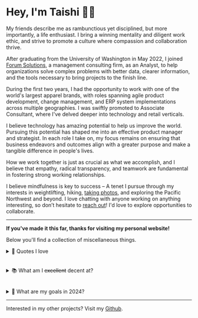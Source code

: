 # Hey, I'm Taishi 👋🏼

My friends describe me as rambunctious yet disciplined, but more importantly, a life enthusiast. I bring a winning mentality and diligent work ethic, and strive to promote a culture where compassion and collaboration thrive.

After graduating from the University of Washington in May 2022, I joined [Forum Solutions](https://www.forumsolutionsllc.com/), a management consulting firm, as an Analyst, to help organizations solve complex problems with better data, clearer information, and the tools necessary to bring projects to the finish line.

During the first two years, I had the opportunity to work with one of the world's largest apparel brands, with roles spanning agile product development, change management, and ERP system implementations across multiple geographies. I was swiftly promoted to Associate Consultant, where I've delved deeper into technology and retail verticals.

I believe technology has amazing potential to help us improve the world. Pursuing this potential has shaped me into an effective product manager and strategist. In each role I take on, my focus remains on ensuring that business endeavors and outcomes align with a greater purpose and make a tangible difference in people's lives.

How we work together is just as crucial as what we accomplish, and I believe that empathy, radical transparency, and teamwork are fundamental in fostering strong working relationships.

I believe mindfulness is key to success – A tenet I pursue through my interests in weightlifting, hiking, [taking photos](https://unsplash.com/@taishiwalden), and exploring the Pacific Northwest and beyond. I love chatting with anyone working on anything interesting, so don’t hesitate to [reach out](https://www.linkedin.com/in/taishiwalden/)! I'd love to explore opportunities to collaborate. 


<!-- <img src="https://github.com/taishiwalden/my-blog-starter/blob/fdf351d41cce25cf6dca52ac4afa0fe0af9fb4ef/src/posts/taishiwalden.jpeg"
     alt="Taishi Walden Image"
     style="border-radius: 5px;" /> -->

---

**If you've made it this far, thanks for visiting my personal website!**

Below you'll find a collection of miscellaneous things.

<details>
  <summary>🏡 Quotes I love</summary>

> **Action is the antidote to anxiety.**
>  You're not afraid of the future if you're moving yourself toward it. Do something. Anything. You'll feel better. – Chris Williamson

> **The World's Full Of Lonely People Afraid To Make The First Move.** - Tony Lip

> **Be who you are and say what you feel, because those who mind don't matter and those who matter don't mind.** - Bernard Baruch

> **Your weirdness is your competitive advantage.**
>  No one can beat you at being you. Embrace your tramas, life experiences, scars, funny accent, whatever it is. This is what sets you apart. The weirder you are, the more unique, competitive, and interesting you are. - Chris Williamson

<!-- - I'm working full-time as a `Consultant` at [Forum Solutions LLC](https://forumsolutionsllc.com/)
- And slowly but surely building a `Website` called [Taishi's AI Repository](https://aitaishi.netlify.app/) -->

<!--
- Developing a `Mobile App` for my startup idea, [Mappa](https://master--mappanews.netlify.app/)
-->

</details>
<br>
<br>

<details>
  <summary>📚 What am I <s>excellent</s> decent at?</summary>

1. Project Management
2. Product Management
3. Data Visualization

| **_Technical Skills_** |  **_Art Tech_**  | **_Other Tools_** |
| ---------------------- | :--------------: | ----------------: |
| HTML, CSS, JS          |   Illustrator    |  Google Workspace |
| React                  |    Photoshop     |  Microsoft Office |
| Python                 | Figma & Adobe XD |       Data Studio |
| Heroku, Netlify, AWS   |      Canva       |  Google Analytics |

</details>
<br>
<br>

<details>
  <summary>🚧 What are my goals in 2024?</summary>

- [x] Go backpacking in the Olympic National Park
- [ ] Build a full stack web application
- [ ] Complete the N2 [JLPT Exam](https://www.jlpt.jp/e/certificate/)

<!--
- [x] Travel around Eastern Europe
- [x] Complete FCC's [Responsive Web Design](https://www.freecodecamp.org/taishi) certification
- [x] Complete FCC's [Data Structures & Algorithms](https://www.freecodecamp.org/taishi) 
certification
- [x] Finish my internship at [Kahana](https://kahana.co/)
- [ ] Complete FCC's [Front-End Development Libraries](https://www.freecodecamp.org/taishi) certification
-->

</details>

---

Interested in my other projects? Visit my [Github](https://github.com/taishiwalden).
